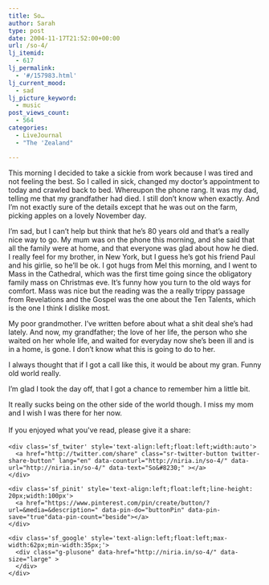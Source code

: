 ```yaml
---
title: So…
author: Sarah
type: post
date: 2004-11-17T21:52:00+00:00
url: /so-4/
lj_itemid:
  - 617
lj_permalink:
  - '#/157983.html'
lj_current_mood:
  - sad
lj_picture_keyword:
  - music
post_views_count:
  - 564
categories:
  - LiveJournal
  - "The 'Zealand"

---
```

<div id="fb-root">
</div>

This morning I decided to take a sickie from work because I was tired and not feeling the best. So I called in sick, changed my doctor&#8217;s appointment to today and crawled back to bed. Whereupon the phone rang. It was my dad, telling me that my grandfather had died. I still don&#8217;t know when exactly. And I&#8217;m not exactly sure of the details except that he was out on the farm, picking apples on a lovely November day.
  
I&#8217;m sad, but I can&#8217;t help but think that he&#8217;s 80 years old and that&#8217;s a really nice way to go. My mum was on the phone this morning, and she said that all the family were at home, and that everyone was glad about how he died. I really feel for my brother, in New York, but I guess he&#8217;s got his friend Paul and his girlie, so he&#8217;ll be ok. I got hugs from Mel this morning, and I went to Mass in the Cathedral, which was the first time going since the obligatory family mass on Christmas eve. It&#8217;s funny how you turn to the old ways for comfort. Mass was nice but the reading was the a really trippy passage from Revelations and the Gospel was the one about the Ten Talents, which is the one I think I dislike most.
  
My poor grandmother. I&#8217;ve written before about what a shit deal she&#8217;s had lately. And now, my grandfather; the love of her life, the person who she waited on her whole life, and waited for everyday now she&#8217;s been ill and is in a home, is gone. I don&#8217;t know what this is going to do to her.
  
I always thought that if I got a call like this, it would be about my gran. Funny old world really.
  
I&#8217;m glad I took the day off, that I got a chance to remember him a little bit.
  
It really sucks being on the other side of the world though. I miss my mom and I wish I was there for her now.

<div class='sfsi_Sicons' style='width: 100%; display: inline-block; vertical-align: middle; text-align:left'>
  <div style='margin:0px 8px 0px 0px; line-height: 24px'>
    <span>If you enjoyed what you've read, please give it a share:</span>
  </div>
  
  <div class='sfsi_socialwpr'>
    <div class='sf_fb' style='text-align:left;width:125px'>
      <div class="fb-like" href="http://niria.in/so-4/" width="180" send="false" showfaces="false"  action="like" data-share="true"data-layout="button_count" >
      </div>
    </div>
    
    <div class='sf_twiter' style='text-align:left;float:left;width:auto'>
      <a href="http://twitter.com/share" class="sr-twitter-button twitter-share-button" lang="en" data-counturl="http://niria.in/so-4/" data-url="http://niria.in/so-4/" data-text="So&#8230;" ></a>
    </div>
    
    <div class='sf_pinit' style='text-align:left;float:left;line-height: 20px;width:100px'>
      <a href="https://www.pinterest.com/pin/create/button/?url=&media=&description=" data-pin-do="buttonPin" data-pin-save="true"data-pin-count="beside"></a>
    </div>
    
    <div class='sf_google' style='text-align:left;float:left;max-width:62px;min-width:35px;'>
      <div class="g-plusone" data-href="http://niria.in/so-4/" data-size="large" >
      </div>
    </div>
  </div>
</div>